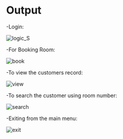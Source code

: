 # Output 

-Login:

![logic_S](https://user-images.githubusercontent.com/98875082/153701131-fdd1b8fa-96bb-448e-b648-e1e18f78025a.PNG)


-For Booking Room:

![book](https://user-images.githubusercontent.com/98875082/153701117-7f9236ea-208e-4d08-b54e-c0aada3c42e3.PNG)


-To view the customers record:

![view](https://user-images.githubusercontent.com/98875082/153701147-7df14de0-4fd3-425f-ba15-97338a0eb27e.PNG)


-To search the customer using room number:

![search](https://user-images.githubusercontent.com/98875082/153701158-828aa977-23bc-4717-842a-6af1757fb3cd.PNG)


-Exiting from the main menu:

![exit](https://user-images.githubusercontent.com/98875082/153701171-d63cd11e-9573-4903-b056-e3e2b5e43181.PNG)



